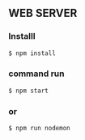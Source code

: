 ## WEB SERVER 

### Installl
```sh
$ npm install
```
### command run
```sh
$ npm start
```
### or
```sh
$ npm run nodemon
```
